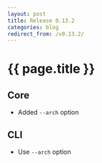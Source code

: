 ```yaml
---
layout: post
title: Release 0.13.2
categories: blog
redirect_from: /v0.13.2/
---
```


# {{ page.title }}

## Core
- Added `--arch` option

## CLI
- Use `--arch` option
